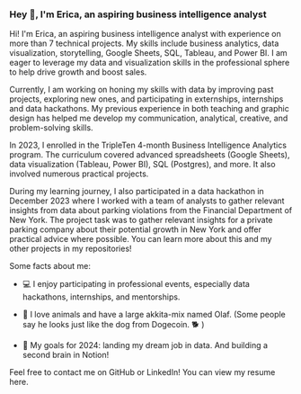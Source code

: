 ### Hey 👋, I'm Erica, an aspiring business intelligence analyst

<!--
**ejdostal/ejdostal** is a ✨ _special_ ✨ repository because its `README.md` (this file) appears on your GitHub profile.-->

Hi! I'm Erica, an aspiring business intelligence analyst with experience on more than 7 technical projects. My skills include business analytics, data visualization, storytelling, Google Sheets, SQL, Tableau, and Power BI. I am eager to leverage my data and visualization skills in the professional sphere to help drive growth and boost sales.

Currently, I am working on honing my skills with data by improving past projects, exploring new ones, and participating in externships, internships and data hackathons. My previous experience in both teaching and graphic design has helped me develop my communication, analytical, creative, and problem-solving skills.

In 2023, I enrolled in the TripleTen 4-month Business Intelligence Analytics program. The curriculum covered advanced spreadsheets (Google Sheets), data visualization (Tableau, Power BI), SQL (Postgres), and more. It also involved numerous practical projects.

During my learning journey, I also participated in a data hackathon in December 2023 where I worked with a team of analysts to gather relevant insights from data about parking violations from the Financial Department of New York. The project task was to gather relevant insights for a private parking company about their potential growth in New York and offer practical advice where possible. You can learn more about this and my other projects in my repositories!


Some facts about me:

- 💻  I enjoy participating in professional events, especially data hackathons, internships, and mentorships.

- 🐾 I love animals and have a large akkita-mix named Olaf. (Some people say he looks just like the dog from Dogecoin. 🐕 )

- 🎯 My goals for 2024: landing my dream job in data. And building a second brain in Notion!


Feel free to contact me on GitHub or LinkedIn! You can view my resume here.
